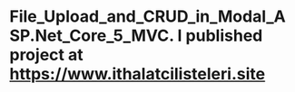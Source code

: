 # File_Upload_and_CRUD_in_Modal_ASP.Net_Core_5_MVC. I published project at https://www.ithalatcilisteleri.site
